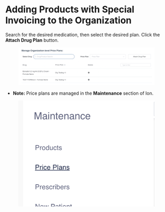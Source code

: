 # Adding Products with Special Invoicing to the Organization

Search for the desired medication, then select the desired plan. Click the **Attach Drug Plan** button.

<figure><img src="../../.gitbook/assets/image (55).png" alt=""><figcaption></figcaption></figure>

* **Note:** Price plans are managed in the **Maintenance** section of Ion.

<figure><img src="../../.gitbook/assets/image (56).png" alt=""><figcaption></figcaption></figure>
